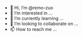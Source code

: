 - 👋 Hi, I’m @remo-zuo
- 👀 I’m interested in ...
- 🌱 I’m currently learning ...
- 💞️ I’m looking to collaborate on ...
- 📫 How to reach me ...

<!---
remo-zuo/remo-zuo is a ✨ special ✨ repository because its `README.md` (this file) appears on your GitHub profile.
You can click the Preview link to take a look at your changes.
--->
